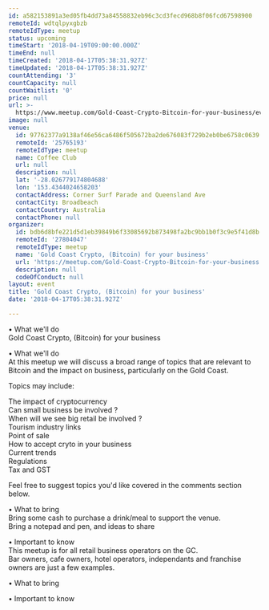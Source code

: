 ```yaml
---
id: a582153891a3ed05fb4dd73a84558832eb96c3cd3fecd968b8f06fcd67598900
remoteId: wdtqlpyxgbzb
remoteIdType: meetup
status: upcoming
timeStart: '2018-04-19T09:00:00.000Z'
timeEnd: null
timeCreated: '2018-04-17T05:38:31.927Z'
timeUpdated: '2018-04-17T05:38:31.927Z'
countAttending: '3'
countCapacity: null
countWaitlist: '0'
price: null
url: >-
  https://www.meetup.com/Gold-Coast-Crypto-Bitcoin-for-your-business/events/249527204/
image: null
venue:
  id: 97762377a9138af46e56ca6486f505672ba2de676083f729b2eb0be6758c0639
  remoteId: '25765193'
  remoteIdType: meetup
  name: Coffee Club
  url: null
  description: null
  lat: '-28.026779174804688'
  lon: '153.4344024658203'
  contactAddress: Corner Surf Parade and Queensland Ave
  contactCity: Broadbeach
  contactCountry: Australia
  contactPhone: null
organizer:
  id: bdb6d8bfe221d5d1eb39849b6f33085692b873498fa2bc9bb1b0f3c9e5f41d8b
  remoteId: '27804047'
  remoteIdType: meetup
  name: 'Gold Coast Crypto, (Bitcoin) for your business'
  url: 'https://meetup.com/Gold-Coast-Crypto-Bitcoin-for-your-business'
  description: null
  codeOfConduct: null
layout: event
title: 'Gold Coast Crypto, (Bitcoin) for your business'
date: '2018-04-17T05:38:31.927Z'

---
```

<p>• What we'll do<br/>Gold Coast Crypto, (Bitcoin) for your business</p> <p>• What we'll do<br/>At this meetup we will discuss a broad range of topics that are relevant to Bitcoin and the impact on business, particularly on the Gold Coast.</p> <p>Topics may include:</p> <p>The impact of cryptocurrency<br/>Can small business be involved ?<br/>When will we see big retail be involved ?<br/>Tourism industry links<br/>Point of sale<br/>How to accept cryto in your business<br/>Current trends<br/>Regulations<br/>Tax and GST</p> <p>Feel free to suggest topics you'd like covered in the comments section below.</p> <p>• What to bring<br/>Bring some cash to purchase a drink/meal to support the venue.<br/>Bring a notepad and pen, and ideas to share</p> <p>• Important to know<br/>This meetup is for all retail business operators on the GC.<br/>Bar owners, cafe owners, hotel operators, independants and franchise owners are just a few examples.</p> <p>• What to bring</p> <p>• Important to know</p>
